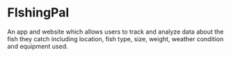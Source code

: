 FIshingPal
==========

An app and website which allows users to track and analyze data about the fish they catch including location, fish type, size, weight, weather condition and equipment used.
